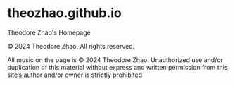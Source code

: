 # theozhao.github.io
Theodore Zhao's Homepage



© 2024 Theodore Zhao. All rights reserved.

 All music on the page is © 2024 Theodore Zhao. Unauthorized use and/or duplication of this material without express and written permission from this site’s author and/or owner is strictly prohibited
